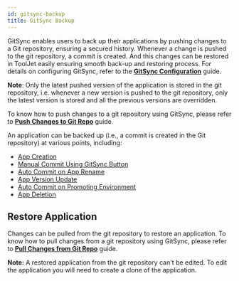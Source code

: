 ```yaml
---
id: gitsync-backup
title: GitSync Backup
---
```


GitSync enables users to back up their applications by pushing changes to a Git repository, ensuring a secured history. Whenever a change is pushed to the git repository, a commit is created. And this changes can be restored in ToolJet easily ensuring smooth back-up and restoring process. For details on configuring GitSync, refer to the **[GitSync Configuration](#)** guide.

**Note**: Only the latest pushed version of the application is stored in the git repository, i.e. whenever a new version is pushed to the git repository, only the latest version is stored and all the previous versions are overridden.

To know how to push changes to a git repository using GitSync, please refer to **[Push Changes to Git Repo](#)** guide.

An application can be backed up (i.e., a commit is created in the Git repository) at various points, including:

- [App Creation](#)
- [Manual Commit Using GitSync Button](#)
- [Auto Commit on App Rename](#)
- [App Version Update](#)
- [Auto Commit on Promoting Environment](#)
- [App Deletion](#)

## Restore Application

Changes can be pulled from the git repository to restore an application. To know how to pull changes from a git repository using GitSync, please refer to **[Pull Changes from Git Repo](#)** guide.

**Note:** A restored application from the git repository can't be edited. To edit the application you will need to create a clone of the application.